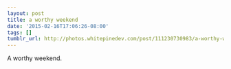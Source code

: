 ```yaml
---
layout: post
title: a worthy weekend
date: '2015-02-16T17:06:26-08:00'
tags: []
tumblr_url: http://photos.whitepinedev.com/post/111230730983/a-worthy-weekend
---
```

A worthy weekend.

